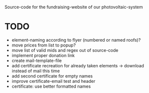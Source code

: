 Source-code for the fundraising-website of our photovoltaic-system

# TODO
- element-naming according to flyer (numbered or named roofs)?
- move prices from list to popup?
- move list of valid mids and regex out of source-code
- implement proper donation link
- create mail-template-file
- add certificate recreation for already taken elements -> download instead of mail this time
- add second certificate for empty names
- improve certificate-email test and header
- certificate: use better formatted names
